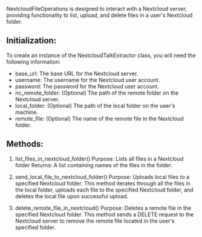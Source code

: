 NextcloudFileOperations is designed to interact with a Nextcloud server, providing functionality to list, upload, and delete files in a user's Nextcloud folder.

## Initialization:

To create an instance of the NextcloudTalkExtractor class, you will need the following information:

- base_url: The base URL for the Nextcloud server.
- username: The username for the Nextcloud user account.
- password: The password for the Nextcloud user account.
- nc_remote_folder: (Optional) The path of the remote folder on the Nextcloud server.
- local_folder: (Optional) The path of the local folder on the user's machine.
- remote_file: (Optional) The name of the remote file in the Nextcloud folder.

    
## Methods:

1. list_files_in_nextcloud_folder()
    Purpose: Lists all files in a Nextcloud folder
    Returns: A list containing names of the files in the folder.

2. send_local_file_to_nextcloud_folder()
    Purpose: Uploads local files to a specified Nextcloud folder. 
    This method iterates through all the files in the local folder, uploads each file to the specified Nextcloud folder, 
    and deletes the local file upon successful upload.

3. delete_remote_file_in_nextcloud()
    Purpose: Deletes a remote file in the specified Nextcloud folder. 
    This method sends a DELETE request to the Nextcloud server to remove the remote file located in the user's specified folder.